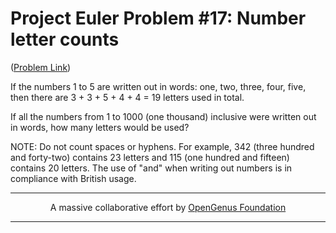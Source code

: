 # Project Euler Problem #17: Number letter counts

([Problem Link](https://projecteuler.net/problem=17))

If the numbers 1 to 5 are written out in words: one, two, three, four, five, then there are 3 + 3 + 5 + 4 + 4 = 19 letters used in total.

If all the numbers from 1 to 1000 (one thousand) inclusive were written out in words, how many letters would be used?


NOTE: Do not count spaces or hyphens. For example, 342 (three hundred and forty-two) contains 23 letters and 115 (one hundred and fifteen) contains 20 letters. The use of "and" when writing out numbers is in compliance with British usage.

---

<p align="center">
    A massive collaborative effort by <a href="https://github.com/OpenGenus/cosmos">OpenGenus Foundation</a> 
</p>

---